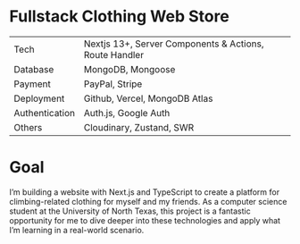 # Fullstack Clothing Web Store

|                |                                                        |
| -------------- | ------------------------------------------------------ |
| Tech           | Nextjs 13+, Server Components & Actions, Route Handler |                           |
| Database       | MongoDB, Mongoose                                      |
| Payment        | PayPal, Stripe                                         |
| Deployment     | Github, Vercel, MongoDB Atlas                          |
| Authentication | Auth.js, Google Auth                                   |
| Others         | Cloudinary, Zustand, SWR                               |

# Goal

I’m building a website with Next.js and TypeScript to create a platform for climbing-related clothing for myself and my friends. As a computer science student at the University of North Texas, this project is a fantastic opportunity for me to dive deeper into these technologies and apply what I’m learning in a real-world scenario.